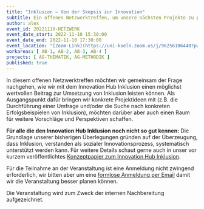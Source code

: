 ```yaml
---
title: "Inklusion – Von der Skepsis zur Innovation"
subtitle: Ein offenes Netzwerktreffen, um unsere nächsten Projekte zu planen.
author: alex
event_id: 20221110-NETZWERK
event_date_start: 2022-11-10 15:30:00
event_date_end: 2022-11-10 17:30:00
event_location: "[Zoom-Link](https://uni-koeln.zoom.us/j/96256106440?pwd=Vlkvd2QrdXNGWFRLVW5Yay9qZCtmQT09)"
workareas: [ AB-1, AB-2, AB-3, AB-4 ]
projects: [ AG-THEMATIK, AG-METHODIK ]
published: true
---
```


In diesem offenen Netzwerktreffen möchten wir gemeinsam der Frage nachgehen, wie wir mit dem Innovation Hub Inklusion einen möglichst wertvollen Beitrag zur Umsetzung von Inklusion leisten können. Als Ausgangspunkt dafür bringen wir konkrete Projektideen mit (z.B. die Durchführung einer Umfrage und/oder die Suche nach konkreten Erfolgsbeispielen von Inklusion), möchten darüber aber auch einen Raum für weitere Vorschläge und Perspektiven schaffen. 

**Für alle die den Innovation Hub Inklusion noch nicht so gut kennen:** Die Grundlage unserer bisherigen Überlegungen gründen auf der Überzeugung, dass Inklusion, verstanden als sozialer Innovationsprozess, systematisch unterstützt werden kann. Für weitere Details schaut gerne auch in unser vor kurzem veröffentlichtes [Konzeptpapier zum Innovation Hub Inklusion](https://journals.ub.uni-koeln.de/index.php/k_ON/article/view/1338).

Für die Teilnahme an der Veranstaltung ist eine Anmeldung nicht zwingend erforderlich, wir bitten aber um eine [formlose Anmeldung per Email](mailto:sekretariat@inklusion.network) damit wir die Veranstaltung besser planen können. 

Die Veranstaltung wird zum Zweck der internen Nachbereitung aufgezeichnet.
